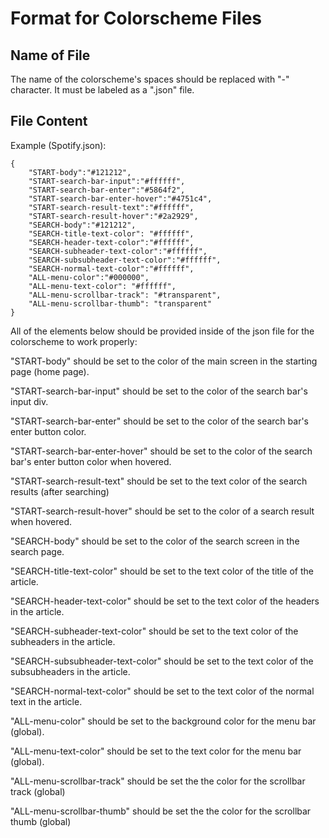 # Format for Colorscheme Files

## Name of File

The name of the colorscheme's spaces should be replaced with "-" character. It must be labeled as a ".json" file.

## File Content

Example (Spotify.json):
```
{
    "START-body":"#121212",
    "START-search-bar-input":"#ffffff",
    "START-search-bar-enter":"#5864f2",
    "START-search-bar-enter-hover":"#4751c4",
    "START-search-result-text":"#ffffff",
    "START-search-result-hover":"#2a2929",
    "SEARCH-body":"#121212",
    "SEARCH-title-text-color": "#ffffff",
    "SEARCH-header-text-color":"#ffffff",
    "SEARCH-subheader-text-color":"#ffffff",
    "SEARCH-subsubheader-text-color":"#ffffff",
    "SEARCH-normal-text-color":"#ffffff",
    "ALL-menu-color":"#000000",
    "ALL-menu-text-color": "#ffffff",
    "ALL-menu-scrollbar-track": "#transparent",
    "ALL-menu-scrollbar-thumb": "transparent"
}
```

All of the elements below should be provided inside of the json file for the colorscheme to work properly:

"START-body" should be set to the color of the main screen in the starting page (home page).

"START-search-bar-input" should be set to the color of the search bar's input div.

"START-search-bar-enter" should be set to the color of the search bar's enter button color.

"START-search-bar-enter-hover" should be set to the color of the search bar's enter button color when hovered.

"START-search-result-text" should be set to the text color of the search results (after searching)

"START-search-result-hover" should be set to the color of a search result when hovered.

"SEARCH-body" should be set to the color of the search screen in the search page.

"SEARCH-title-text-color" should be set to the text color of the title of the article.

"SEARCH-header-text-color" should be set to the text color of the headers in the article.

"SEARCH-subheader-text-color" should be set to the text color of the subheaders in the article.

"SEARCH-subsubheader-text-color" should be set to the text color of the subsubheaders in the article.

"SEARCH-normal-text-color" should be set to the text color of the normal text in the article.

"ALL-menu-color" should be set to the background color for the menu bar (global).

"ALL-menu-text-color" should be set to the text color for the menu bar (global).

"ALL-menu-scrollbar-track" should be set the the color for the scrollbar track (global)

"ALL-menu-scrollbar-thumb" should be set the the color for the scrollbar thumb (global)